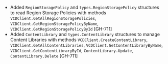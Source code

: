 * Added `RegionStoragePolicy` and `types.RegionStoragePolicy` structures to read Region Storage Policies
  with methods `VCDClient.GetAllRegionStoragePolicies`, `VCDClient.GetRegionStoragePolicyByName`,
  `VCDClient.GetRegionStoragePolicyById` [GH-711]
* Added `ContentLibrary` and `types.ContentLibrary` structures to manage Content Libraries
  with methods `VCDClient.CreateContentLibrary`, `VCDClient.GetAllContentLibraries`,
  `VCDClient.GetContentLibraryByName`, `VCDClient.GetContentLibraryById`, `ContentLibrary.Update`, `ContentLibrary.Delete` [GH-711]
